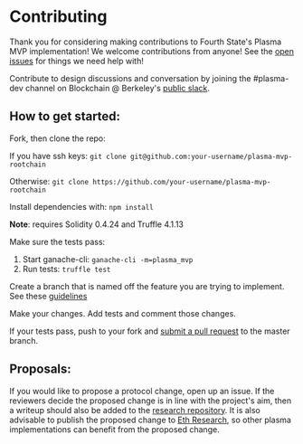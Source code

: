 # Contributing

Thank you for considering making contributions to Fourth State's Plasma MVP implementation! We welcome contributions from anyone! See the [open issues](https://github.com/FourthState/plasma-mvp-rootchain/issues) for things we need help with!

Contribute to design discussions and conversation by joining the #plasma-dev channel on Blockchain @ Berkeley's [public slack](https://www.berkeleyblockchain.slack.com/).

## How to get started:

Fork, then clone the repo:

If you have ssh keys:
``git clone git@github.com:your-username/plasma-mvp-rootchain``

Otherwise:
``git clone https://github.com/your-username/plasma-mvp-rootchain``

Install dependencies with:
``npm install``

**Note**: requires Solidity 0.4.24 and Truffle 4.1.13

Make sure the tests pass:
1. Start ganache-cli: ``ganache-cli -m=plasma_mvp``
2. Run tests: ``truffle test``

Create a branch that is named off the feature you are trying to implement. See these [guidelines](https://nvie.com/posts/a-successful-git-branching-model/)

Make your changes. Add tests and comment those changes. 

If your tests pass, push to your fork and [submit a pull request](https://github.com/FourthState/plasma-mvp-rootchain/pulls) to the master branch. 

## Proposals:

If you would like to propose a protocol change, open up an issue. If the reviewers decide the proposed change is in line with the project's aim, then a writeup should also be added to the [research repository](https://github.com/FourthState/plasma-research). It is also advisable to publish the proposed change to [Eth Research](https://ethresear.ch/), so other plasma implementations can benefit from the proposed change. 

